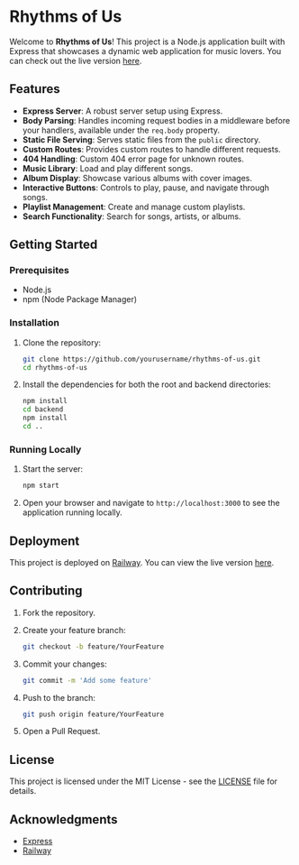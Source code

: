 # Rhythms of Us

Welcome to **Rhythms of Us**! This project is a Node.js application built with Express that showcases a dynamic web application for music lovers. You can check out the live version [here](https://rhythmsofus.up.railway.app/).

## Features

- **Express Server**: A robust server setup using Express.
- **Body Parsing**: Handles incoming request bodies in a middleware before your handlers, available under the `req.body` property.
- **Static File Serving**: Serves static files from the `public` directory.
- **Custom Routes**: Provides custom routes to handle different requests.
- **404 Handling**: Custom 404 error page for unknown routes.
- **Music Library**: Load and play different songs.
- **Album Display**: Showcase various albums with cover images.
- **Interactive Buttons**: Controls to play, pause, and navigate through songs.
- **Playlist Management**: Create and manage custom playlists.
- **Search Functionality**: Search for songs, artists, or albums.

## Getting Started

### Prerequisites

- Node.js
- npm (Node Package Manager)

### Installation

1. Clone the repository:

   ```sh
   git clone https://github.com/yourusername/rhythms-of-us.git
   cd rhythms-of-us
   ```

2. Install the dependencies for both the root and backend directories:

   ```sh
   npm install
   cd backend
   npm install
   cd ..
   ```

### Running Locally

1. Start the server:

   ```sh
   npm start
   ```

2. Open your browser and navigate to `http://localhost:3000` to see the application running locally.

## Deployment

This project is deployed on [Railway](https://railway.app). You can view the live version [here](https://rhythmsofus.up.railway.app/).

## Contributing

1. Fork the repository.
2. Create your feature branch:

   ```sh
   git checkout -b feature/YourFeature
   ```

3. Commit your changes:

   ```sh
   git commit -m 'Add some feature'
   ```

4. Push to the branch:

   ```sh
   git push origin feature/YourFeature
   ```

5. Open a Pull Request.

## License

This project is licensed under the MIT License - see the [LICENSE](LICENSE) file for details.


## Acknowledgments

- [Express](https://expressjs.com/)
- [Railway](https://railway.app)

